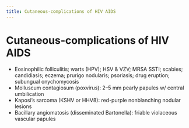 ```yaml
---
title: Cutaneous-complications of HIV AIDS
---
```

# Cutaneous-complications of HIV AIDS
* Eosinophilic folliculitis; warts (HPV); HSV & VZV; MRSA SSTI; scabies; candidiasis; eczema; prurigo nodularis; psoriasis; drug eruption; subungual onychomycosis
* Molluscum contagiosum (poxvirus): 2–5 mm pearly papules w/ central umbilication
* Kaposi’s sarcoma (KSHV or HHV8): red-purple nonblanching nodular lesions
* Bacillary angiomatosis (disseminated Bartonella): friable violaceous vascular papules
